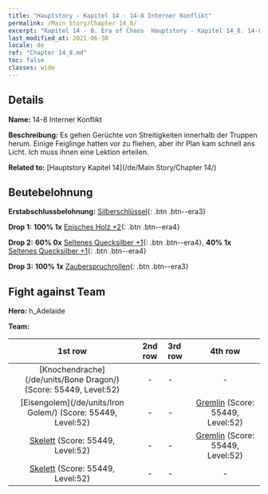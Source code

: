 ```yaml
---
title: "Hauptstory - Kapitel 14 - 14-8 Interner Konflikt"
permalink: /Main Story/Chapter 14_8/
excerpt: "Kapitel 14 - 8. Era of Chaos  Hauptstory - Kapitel 14_8. 14-8 Interner Konflikt"
last_modified_at: 2021-06-30
locale: de
ref: "Chapter 14_8.md"
toc: false
classes: wide
---
```


## Details

 **Name:** 14-8 Interner Konflikt

 **Beschreibung:** Es gehen Gerüchte von Streitigkeiten innerhalb der Truppen herum. Einige Feiglinge hatten vor zu fliehen, aber ihr Plan kam schnell ans Licht. Ich muss ihnen eine Lektion erteilen.

 **Related to:** [Hauptstory Kapitel 14](/de/Main Story/Chapter 14/)

## Beutebelohnung

 **Erstabschlussbelohnung:** [Silberschlüssel](/ItemsDE/con_693/){: .btn .btn--era3}

 **Drop 1:** **100% 1x** [Episches Holz +2](/ItemsDE/mat_48/){: .btn .btn--era4}

 **Drop 2:** **60% 0x** [Seltenes Quecksilber +1](/ItemsDE/mat_42/){: .btn .btn--era4}, **40% 1x** [Seltenes Quecksilber +1](/ItemsDE/mat_42/){: .btn .btn--era4}

 **Drop 3:** **100% 1x** [Zauberspruchrollen](/ItemsDE/con_694/){: .btn .btn--era3}


## Fight against Team
 **Hero:** h_Adelaide

 **Team:**


  | 1st row | 2nd row | 3rd row | 4th row |
  |:----:|:----:|:----|:----:|
  | [Knochendrache](/de/units/Bone Dragon/) (Score: 55449, Level:52)  | - | - | - |
  | [Eisengolem](/de/units/Iron Golem/) (Score: 55449, Level:52)  | - | - | [Gremlin](/de/units/Gremlin/) (Score: 55449, Level:52)  |
  | [Skelett](/de/units/Skeleton/) (Score: 55449, Level:52)  | - | - | [Gremlin](/de/units/Gremlin/) (Score: 55449, Level:52)  |
  | [Skelett](/de/units/Skeleton/) (Score: 55449, Level:52)  | - | - | - |


